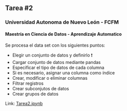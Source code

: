 ## Tarea #2
### Universidad Autonoma de Nuevo León - FCFM
#### Maestría en Ciencia de Datos - Aprendizaje Automatico

Se procesa el data set con los siguientes puntos:

- Elegir un conjunto de datos y definirlo ❗
- Cargar conjunto de datos mediante pandas
- Especificar el tipo de datos de cada columna
- Si es necesario, asignar una columna como índice
- Crear, modificar o eliminar columnas
- Filtrar registros
- Crear subconjutos de datos
- Crear grupos de datos

Link:
[Tarea2.ipynb](Tarea2.ipynb)

